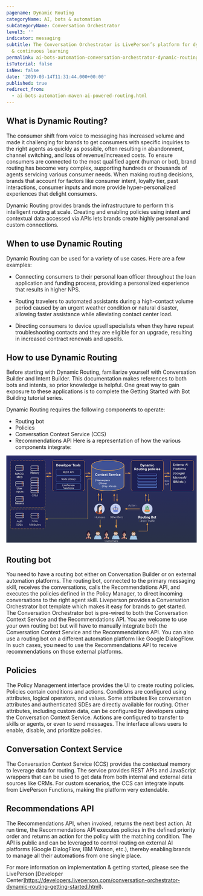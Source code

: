```yaml
---
pagename: Dynamic Routing
categoryName: AI, bots & automation
subCategoryName: Conversation Orchestrator
level3: ''
indicator: messaging
subtitle: The Conversation Orchestrator is LivePerson’s platform for dynamic conversational orchestration
  & continuous learning
permalink: ai-bots-automation-conversation-orchestrator-dynamic-routing.html
isTutorial: false
isNew: false
date: '2019-03-14T11:31:44.000+00:00'
published: true
redirect_from: 
  - ai-bots-automation-maven-ai-powered-routing.html
---
```


## What is Dynamic Routing?
The consumer shift from voice to messaging has increased volume and made it challenging for brands to get consumers with specific inquiries to the right agents as quickly as possible, often resulting in abandonment, channel switching, and loss of revenue/increased costs. To ensure consumers are connected to the most qualified agent (human or bot), brand routing has become very complex, supporting hundreds or thousands of agents servicing various consumer needs. When making routing decisions, brands that account for factors like consumer intent, loyalty tier, past interactions, consumer inputs and more provide hyper-personalized experiences that delight consumers.

Dynamic Routing provides brands the infrastructure to perform this intelligent routing at scale. Creating and enabling policies using intent and contextual data accessed via APIs lets brands create highly personal and custom connections.

## When to use Dynamic Routing
Dynamic Routing can be used for a variety of use cases. Here are a few examples:

* Connecting consumers to their personal loan officer throughout the loan application and funding process, providing a personalized experience that results in higher NPS.

* Routing travelers to automated assistants during a high-contact volume period caused by an urgent weather condition or natural disaster, allowing faster assistance while alleviating contact center load.

* Directing consumers to device upsell specialists when they have repeat troubleshooting contacts and they are eligible for an upgrade, resulting in increased contract renewals and upsells.

## How to use Dynamic Routing
Before starting with Dynamic Routing, familiarize yourself with Conversation Builder and Intent Builder. This documentation makes references to both bots and intents, so prior knowledge is helpful. One great way to gain exposure to these applications is to complete the Getting Started with Bot Building tutorial series.

Dynamic Routing requires the following components to operate:

* Routing bot
* Policies
* Conversation Context Service (CCS)
* Recommendations API
Here is a representation of how the various components integrate:

![](img/co_dr_components.png)

## Routing bot
You need to have a routing bot either on Conversation Builder or on external automation platforms. The routing bot, connected to the primary messaging skill, receives the conversations, calls the Recommendations API, and executes the policies defined in the Policy Manager, to direct incoming conversations to the right agent skill. Liveperson provides a Conversation Orchestrator bot template which makes it easy for brands to get started. The Conversation Orchestrator bot is pre-wired to both the Conversation Context Service and the Recommendations API. You are welcome to use your own routing bot but will have to manually integrate both the Conversation Context Service and the Recommendations API. You can also use a routing bot on a different automation platform like Google DialogFlow. In such cases, you need to use the Recommendations API to receive recommendations on those external platforms.

## Policies
The Policy Management interface provides the UI to create routing policies. Policies contain conditions and actions. Conditions are configured using attributes, logical operators, and values. Some attributes like conversation attributes and authenticated SDEs are directly available for routing. Other attributes, including custom data, can be configured by developers using the Conversation Context Service. Actions are configured to transfer to skills or agents, or even to send messages. The interface allows users to enable, disable, and prioritize policies.

## Conversation Context Service
The Conversation Context Service (CCS) provides the contextual memory to leverage data for routing. The service provides REST APIs and JavaScript wrappers that can be used to get data from both internal and external data sources like CRMs. For custom scenarios, the CCS can integrate inputs from LivePerson Functions, making the platform very extendable.

## Recommendations API
The Recommendations API, when invoked, returns the next best action. At run time, the Recommendations API executes policies in the defined priority order and returns an action for the policy with the matching condition. The API is public and can be leveraged to control routing on external AI platforms (Google DialogFlow, IBM Watson, etc.), thereby enabling brands to manage all their automations from one single place.
 
For more information on implementation & getting started, please see the LivePerson [Developer Center]https://developers.liveperson.com/conversation-orchestrator-dynamic-routing-getting-started.html).
